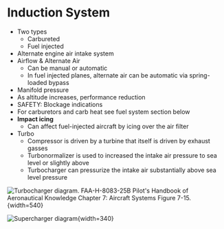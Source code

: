 # Induction System

* Two types
  * Carbureted
  * Fuel injected
* Alternate engine air intake system
* Airflow & Alternate Air
  * Can be manual or automatic
  * In fuel injected planes, alternate air can be automatic via spring-loaded bypass
* Manifold pressure
* As altitude increases, performance reduction
* SAFETY: Blockage indications
* For carburetors and carb heat see fuel system section below
* **Impact icing**
  * Can affect fuel-injected aircraft by icing over the air filter
* Turbo
  * Compressor is driven by a turbine that itself is driven by exhaust gasses
  * Turbonormalizer is used to increased the intake air pressure to sea level or slightly above
  * Turbocharger can pressurize the intake air substantially above sea level pressure

![Turbocharger diagram. [FAA-H-8083-25B Pilot's Handbook of Aeronautical Knowledge](https://www.faa.gov/regulations_policies/handbooks_manuals/aviation/phak) [Chapter 7: Aircraft Systems](https://www.faa.gov/sites/faa.gov/files/regulations_policies/handbooks_manuals/aviation/phak/09_phak_ch7.pdf) Figure 7-15.](/img/phak/phak-figure-7-15-turbocharger-system-diagram.jpg){width=540}

![Supercharger diagram](/img/engine-super.jpg){width=340}
